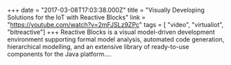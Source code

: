 +++
date = "2017-03-08T17:03:38.000Z"
title = "Visually Developing Solutions for the IoT with Reactive Blocks"
link = "https://youtube.com/watch?v=2mFJSLz9ZPc"
tags = [ "video", "virtualiot", "bitreactive"]
+++
Reactive Blocks is a visual model-driven development environment supporting formal model analysis, automated code generation, hierarchical modelling, and an extensive library of ready-to-use components for the Java platform.…